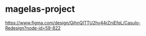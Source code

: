 # magelas-project

https://www.figma.com/design/QjhnQITTU2hv44rZniEfqL/Casulo-Redesign?node-id=59-822
